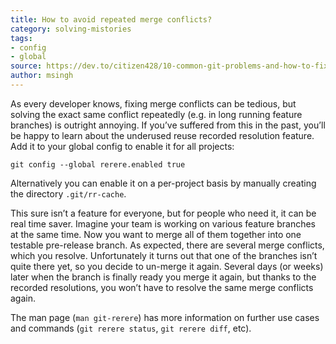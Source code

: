 ```yaml
---
title: How to avoid repeated merge conflicts?
category: solving-mistories
tags:
- config
- global
source: https://dev.to/citizen428/10-common-git-problems-and-how-to-fix-them-234o#7-avoid-repeated-merge-conflicts
author: msingh
---
```

As every developer knows, fixing merge conflicts can be tedious, but solving the exact same conflict repeatedly (e.g. in long running feature branches) is outright annoying. If you’ve suffered from this in the past, you’ll be happy to learn about the underused reuse recorded resolution feature. Add it to your global config to enable it for all projects:

```shell
git config --global rerere.enabled true
```

Alternatively you can enable it on a per-project basis by manually creating the directory ```.git/rr-cache```.

This sure isn’t a feature for everyone, but for people who need it, it can be real time saver. Imagine your team is working on various feature branches at the same time. Now you want to merge all of them together into one testable pre-release branch. As expected, there are several merge conflicts, which you resolve. Unfortunately it turns out that one of the branches isn’t quite there yet, so you decide to un-merge it again. Several days (or weeks) later when the branch is finally ready you merge it again, but thanks to the recorded resolutions, you won’t have to resolve the same merge conflicts again.

The man page (```man git-rerere```) has more information on further use cases and commands (```git rerere status```, ```git rerere diff```, etc).
